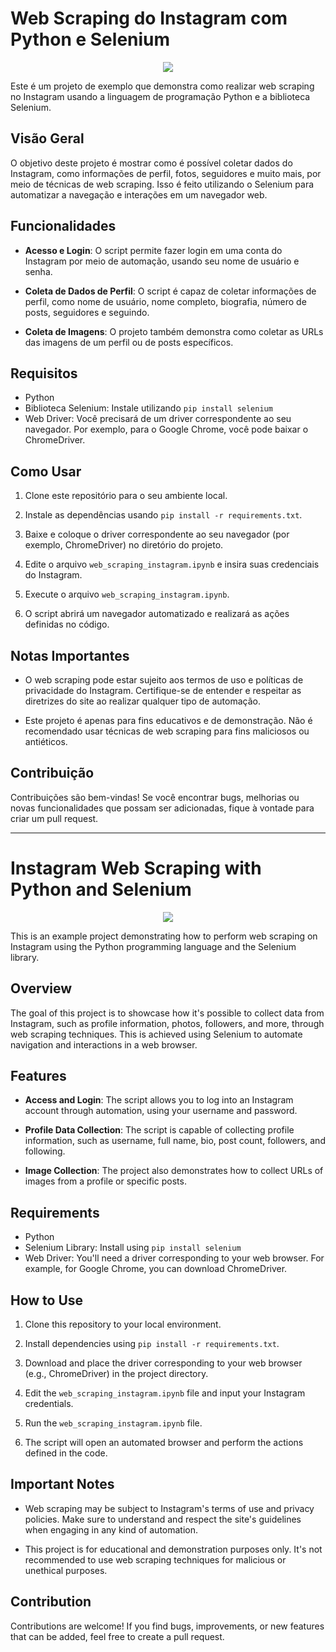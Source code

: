 # Web Scraping do Instagram com Python e Selenium
<div align="center">
  <img src="https://github.com/catianemarinho/web_scraping_instagram/assets/97571709/9671f32c-0c10-40bd-bbb3-4aab31014dc2">
</div>

Este é um projeto de exemplo que demonstra como realizar web scraping no Instagram usando a linguagem de programação Python e a biblioteca Selenium.

## Visão Geral

O objetivo deste projeto é mostrar como é possível coletar dados do Instagram, como informações de perfil, fotos, seguidores e muito mais, por meio de técnicas de web scraping. Isso é feito utilizando o Selenium para automatizar a navegação e interações em um navegador web.

## Funcionalidades

- **Acesso e Login**: O script permite fazer login em uma conta do Instagram por meio de automação, usando seu nome de usuário e senha.

- **Coleta de Dados de Perfil**: O script é capaz de coletar informações de perfil, como nome de usuário, nome completo, biografia, número de posts, seguidores e seguindo.

- **Coleta de Imagens**: O projeto também demonstra como coletar as URLs das imagens de um perfil ou de posts específicos.

## Requisitos

- Python
- Biblioteca Selenium: Instale utilizando `pip install selenium`
- Web Driver: Você precisará de um driver correspondente ao seu navegador. Por exemplo, para o Google Chrome, você pode baixar o ChromeDriver.

## Como Usar

1. Clone este repositório para o seu ambiente local.

2. Instale as dependências usando `pip install -r requirements.txt`.

3. Baixe e coloque o driver correspondente ao seu navegador (por exemplo, ChromeDriver) no diretório do projeto.

4. Edite o arquivo `web_scraping_instagram.ipynb` e insira suas credenciais do Instagram.

5. Execute o arquivo `web_scraping_instagram.ipynb`.

6. O script abrirá um navegador automatizado e realizará as ações definidas no código.

## Notas Importantes

- O web scraping pode estar sujeito aos termos de uso e políticas de privacidade do Instagram. Certifique-se de entender e respeitar as diretrizes do site ao realizar qualquer tipo de automação.

- Este projeto é apenas para fins educativos e de demonstração. Não é recomendado usar técnicas de web scraping para fins maliciosos ou antiéticos.

## Contribuição

Contribuições são bem-vindas! Se você encontrar bugs, melhorias ou novas funcionalidades que possam ser adicionadas, fique à vontade para criar um pull request.

<hr>

# Instagram Web Scraping with Python and Selenium

<div align="center">
  <img src="https://github.com/catianemarinho/web_scraping_instagram/assets/97571709/9671f32c-0c10-40bd-bbb3-4aab31014dc2">
</div>

This is an example project demonstrating how to perform web scraping on Instagram using the Python programming language and the Selenium library.

## Overview

The goal of this project is to showcase how it's possible to collect data from Instagram, such as profile information, photos, followers, and more, through web scraping techniques. This is achieved using Selenium to automate navigation and interactions in a web browser.

## Features

- **Access and Login**: The script allows you to log into an Instagram account through automation, using your username and password.

- **Profile Data Collection**: The script is capable of collecting profile information, such as username, full name, bio, post count, followers, and following.

- **Image Collection**: The project also demonstrates how to collect URLs of images from a profile or specific posts.

## Requirements

- Python
- Selenium Library: Install using `pip install selenium`
- Web Driver: You'll need a driver corresponding to your web browser. For example, for Google Chrome, you can download ChromeDriver.

## How to Use

1. Clone this repository to your local environment.

2. Install dependencies using `pip install -r requirements.txt`.

3. Download and place the driver corresponding to your web browser (e.g., ChromeDriver) in the project directory.

4. Edit the `web_scraping_instagram.ipynb` file and input your Instagram credentials.

5. Run the `web_scraping_instagram.ipynb` file.

6. The script will open an automated browser and perform the actions defined in the code.

## Important Notes

- Web scraping may be subject to Instagram's terms of use and privacy policies. Make sure to understand and respect the site's guidelines when engaging in any kind of automation.

- This project is for educational and demonstration purposes only. It's not recommended to use web scraping techniques for malicious or unethical purposes.

## Contribution

Contributions are welcome! If you find bugs, improvements, or new features that can be added, feel free to create a pull request.

